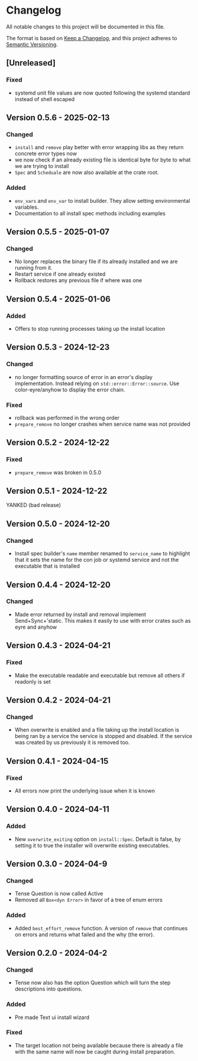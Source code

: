 # Changelog

All notable changes to this project will be documented in this file.

The format is based on [Keep a Changelog](https://keepachangelog.com/en/1.1.0/),
and this project adheres to [Semantic Versioning](https://semver.org/spec/v2.0.0.html).

## [Unreleased]

### Fixed
- systemd unit file values are now quoted following the systemd standard instead
  of shell escaped

## Version 0.5.6 - 2025-02-13

### Changed
- `install` and `remove` play better with error wrapping libs as they return concrete 
error types now
- we now check if an already existing file is identical byte for byte to what
  we are trying to install
- `Spec` and `Scheduale` are now also available at the crate root.

### Added
- `env_vars` and `env_var` to install builder. They allow setting environmental
  variables.
- Documentation to all install spec methods including examples

## Version 0.5.5 - 2025-01-07

### Changed
- No longer replaces the binary file if its already installed and we are
running from it.
- Restart service if one already existed
- Rollback restores any previous file if where was one 

## Version 0.5.4 - 2025-01-06

### Added
- Offers to stop running processes taking up the install location

## Version 0.5.3 - 2024-12-23

### Changed
- no longer formatting source of error in an error's display implementation.
  Instead relying on `std::error::Error::source`. Use color-eyre/anyhow to
  display the error chain.
### Fixed
- rollback was performed in the wrong order
- `prepare_remove` no longer crashes when service name was not provided

## Version 0.5.2 - 2024-12-22
### Fixed
- `prepare_remove` was broken in 0.5.0

## Version 0.5.1 - 2024-12-22
YANKED (bad release)

## Version 0.5.0 - 2024-12-20
### Changed
- Install spec builder's `name` member renamed to `service_name` to highlight
  that it sets the name for the con job or systemd service and not the
  executable that is installed

## Version 0.4.4 - 2024-12-20
### Changed
- Made error returned by install and removal implement Send+Sync+'static. This makes it easily to use with error crates such as eyre and anyhow

## Version 0.4.3 - 2024-04-21

### Fixed
- Make the executable readable and executable but remove all others if readonly
  is set

## Version 0.4.2 - 2024-04-21

### Changed
- When overwrite is enabled and a file taking up the install location is being
  ran by a service the service is stopped and disabled. If the service was
  created by us previously it is removed too.

## Version 0.4.1 - 2024-04-15

### Fixed
- All errors now print the underlying issue when it is known

## Version 0.4.0 - 2024-04-11

### Added
- New `overwrite_exiting` option on `install::Spec`. Default is false, by
  setting it to true the installer will overwrite existing executables.

## Version 0.3.0 - 2024-04-9

### Changed
- Tense Question is now called Active
- Removed all `Box<dyn Error>` in favor of a tree of enum errors

### Added 
- Added `best_effort_remove` function. A version of `remove` that continues on
  errors and returns what failed and the why (the error).

## Version 0.2.0 - 2024-04-2

### Changed
- Tense now also has the option Question which will turn the step descriptions
  into questions.

### Added 
- Pre made Text ui install wizard

### Fixed
- The target location not being available because there is already a file with
  the same name will now be caught during install preparation.
